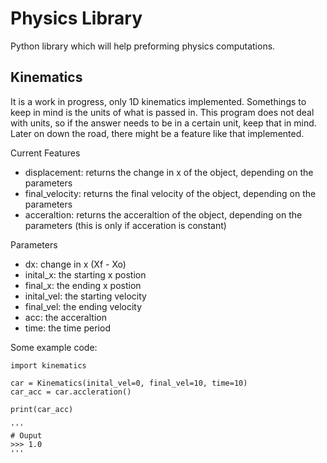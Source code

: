 # Physics Library 
Python library which will help preforming physics computations. 

## Kinematics 

It is a work in progress, only 1D kinematics implemented. Somethings to keep in mind is the units of what is passed in. This program does not deal with units, so if the answer needs to be in a certain unit, keep that in mind. Later on down the road, there might be a feature like that implemented.

Current Features
- displacement: returns the change in x of the object, depending on the parameters
- final_velocity: returns the final velocity of the object, depending on the parameters
- acceraltion: returns the acceraltion of the object, depending on the parameters (this is only if acceration is constant)

Parameters
- dx: change in x (Xf - Xo)
- inital_x: the starting x postion
- final_x: the ending x postion
- inital_vel: the starting velocity
- final_vel: the ending velocity
- acc: the acceraltion
- time: the time period 
 

Some example code: 

```
import kinematics

car = Kinematics(inital_vel=0, final_vel=10, time=10)
car_acc = car.accleration()

print(car_acc)

'''
# Ouput
>>> 1.0 
'''
```